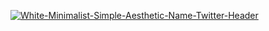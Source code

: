 
<a href="https://ibb.co/jvpgC1N"><img src="https://i.ibb.co/HDJnckS/White-Minimalist-Simple-Aesthetic-Name-Twitter-Header.png" alt="White-Minimalist-Simple-Aesthetic-Name-Twitter-Header" border="0"></a>

<!--
**Gyash2112/Gyash2112** is a ✨ _special_ ✨ repository because its `README.md` (this file) appears on your GitHub profile.

Here are some ideas to get you started:

- 🔭 I’m currently working on ...
- 🌱 I’m currently learning ...
- 👯 I’m looking to collaborate on ...
- 🤔 I’m looking for help with ...
- 💬 Ask me about ...
- 📫 How to reach me: ...
- 😄 Pronouns: ...
- ⚡ Fun fact: ...
-->
